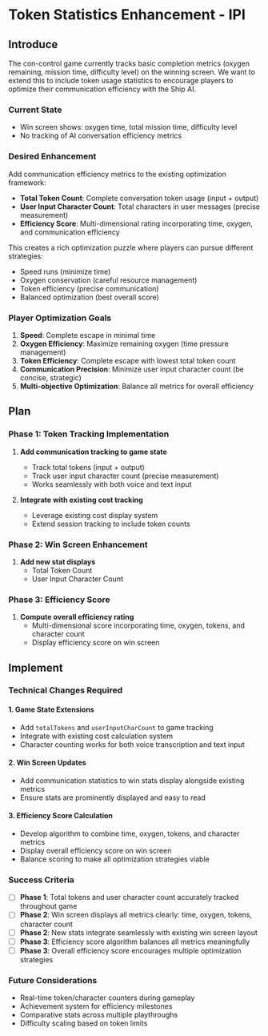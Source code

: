 # Token Statistics Enhancement - IPI

## Introduce

The con-control game currently tracks basic completion metrics (oxygen remaining, mission time, difficulty level) on the winning screen. We want to extend this to include token usage statistics to encourage players to optimize their communication efficiency with the Ship AI.

### Current State
- Win screen shows: oxygen time, total mission time, difficulty level
- No tracking of AI conversation efficiency metrics

### Desired Enhancement
Add communication efficiency metrics to the existing optimization framework:
- **Total Token Count**: Complete conversation token usage (input + output)
- **User Input Character Count**: Total characters in user messages (precise measurement)
- **Efficiency Score**: Multi-dimensional rating incorporating time, oxygen, and communication efficiency

This creates a rich optimization puzzle where players can pursue different strategies:
- Speed runs (minimize time)
- Oxygen conservation (careful resource management)  
- Token efficiency (precise communication)
- Balanced optimization (best overall score)

### Player Optimization Goals
1. **Speed**: Complete escape in minimal time
2. **Oxygen Efficiency**: Maximize remaining oxygen (time pressure management)
3. **Token Efficiency**: Complete escape with lowest total token count
4. **Communication Precision**: Minimize user input character count (be concise, strategic)
5. **Multi-objective Optimization**: Balance all metrics for overall efficiency

## Plan

### Phase 1: Token Tracking Implementation
1. **Add communication tracking to game state**
   - Track total tokens (input + output)
   - Track user input character count (precise measurement)
   - Works seamlessly with both voice and text input

2. **Integrate with existing cost tracking**
   - Leverage existing cost display system
   - Extend session tracking to include token counts

### Phase 2: Win Screen Enhancement
1. **Add new stat displays**
   - Total Token Count
   - User Input Character Count

### Phase 3: Efficiency Score
1. **Compute overall efficiency rating**
   - Multi-dimensional score incorporating time, oxygen, tokens, and character count
   - Display efficiency score on win screen

## Implement

### Technical Changes Required

#### 1. Game State Extensions
- Add `totalTokens` and `userInputCharCount` to game tracking
- Integrate with existing cost calculation system
- Character counting works for both voice transcription and text input

#### 2. Win Screen Updates
- Add communication statistics to win stats display alongside existing metrics
- Ensure stats are prominently displayed and easy to read

#### 3. Efficiency Score Calculation
- Develop algorithm to combine time, oxygen, tokens, and character metrics
- Display overall efficiency score on win screen
- Balance scoring to make all optimization strategies viable

### Success Criteria
- [ ] **Phase 1**: Total tokens and user character count accurately tracked throughout game
- [ ] **Phase 2**: Win screen displays all metrics clearly: time, oxygen, tokens, character count
- [ ] **Phase 2**: New stats integrate seamlessly with existing win screen layout
- [ ] **Phase 3**: Efficiency score algorithm balances all metrics meaningfully
- [ ] **Phase 3**: Overall efficiency score encourages multiple optimization strategies

### Future Considerations
- Real-time token/character counters during gameplay
- Achievement system for efficiency milestones
- Comparative stats across multiple playthroughs
- Difficulty scaling based on token limits

